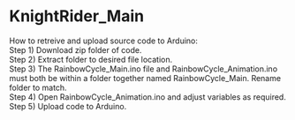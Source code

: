 # KnightRider_Main
How to retreive and upload source code to Arduino:  
Step 1) Download zip folder of code.  
Step 2) Extract folder to desired file location.  
Step 3) The RainbowCycle_Main.ino file and RainbowCycle_Animation.ino must both be within a folder together named RainbowCycle_Main. Rename folder to match.  
Step 4) Open RainbowCycle_Animation.ino and adjust variables as required.  
Step 5) Upload code to Arduino.  
